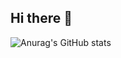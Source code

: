 ## Hi there 👋
![Anurag's GitHub stats](https://github-readme-stats.vercel.app/api?username=lei-02&show_icons=true&theme=gruvbox)
